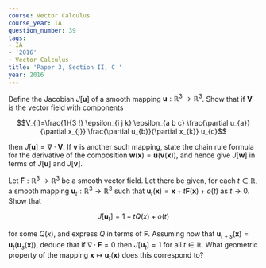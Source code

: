 ```yaml
---
course: Vector Calculus
course_year: IA
question_number: 39
tags:
- IA
- '2016'
- Vector Calculus
title: 'Paper 3, Section II, C '
year: 2016
---
```




Define the Jacobian $J[\mathbf{u}]$ of a smooth mapping $\mathbf{u}: \mathbb{R}^{3} \rightarrow \mathbb{R}^{3}$. Show that if $\mathbf{V}$ is the vector field with components

$$V_{i}=\frac{1}{3 !} \epsilon_{i j k} \epsilon_{a b c} \frac{\partial u_{a}}{\partial x_{j}} \frac{\partial u_{b}}{\partial x_{k}} u_{c}$$

then $J[\mathbf{u}]=\nabla \cdot \mathbf{V}$. If $\mathbf{v}$ is another such mapping, state the chain rule formula for the derivative of the composition $\mathbf{w}(\mathbf{x})=\mathbf{u}(\mathbf{v}(\mathbf{x}))$, and hence give $J[\mathbf{w}]$ in terms of $J[\mathbf{u}]$ and $J[\mathbf{v}]$.

Let $\mathbf{F}: \mathbb{R}^{3} \rightarrow \mathbb{R}^{3}$ be a smooth vector field. Let there be given, for each $t \in \mathbb{R}$, a smooth mapping $\mathbf{u}_{t}: \mathbb{R}^{3} \rightarrow \mathbb{R}^{3}$ such that $\mathbf{u}_{t}(\mathbf{x})=\mathbf{x}+t \mathbf{F}(\mathbf{x})+o(t)$ as $t \rightarrow 0$. Show that

$$J\left[\mathbf{u}_{t}\right]=1+t Q(x)+o(t)$$

for some $Q(x)$, and express $Q$ in terms of $\mathbf{F}$. Assuming now that $\mathbf{u}_{t+s}(\mathbf{x})=\mathbf{u}_{t}\left(\mathbf{u}_{s}(\mathbf{x})\right)$, deduce that if $\nabla \cdot \mathbf{F}=0$ then $J\left[\mathbf{u}_{t}\right]=1$ for all $t \in \mathbb{R}$. What geometric property of the mapping $\mathbf{x} \mapsto \mathbf{u}_{t}(\mathbf{x})$ does this correspond to?